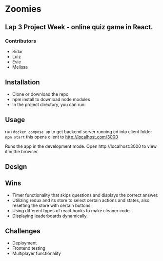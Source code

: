 # Zoomies
## Lap 3 Project Week - online quiz game in React.
### Contributors 
- Sidar
- Luiz
- Evie
- Melissa

## Installation
- Clone or download the repo
- npm install to download node modules
- In the project directory, you can run:

## Usage
run `docker compose up` to get backend server running
cd into client folder `npm start`
this opens client to http://localhost.com/3000

Runs the app in the development mode.
Open http://localhost:3000 to view it in the browser.

## Design

## Wins
- Timer functionality that skips questions and displays the correct answer.
- Utilizing redux and its store to select certain actions and states, also resetting the store with certain buttons.
- Using different types of react hooks to make cleaner code.
- Displaying leaderboards dynamically.

## Challenges
- Deployment
- Frontend testing
- Multiplayer functionality

